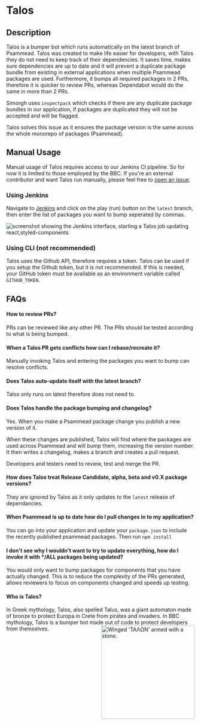 # Talos

## Description

Talos is a bumper bot which runs automatically on the latest branch of Psammead. Talos was created to make life easier for developers, with Talos they do not need to keep track of their dependencies. It saves time, makes sure dependencies are up to date and it will prevent a duplicate package bundle from existing in external applications when multiple Psammead packages are used. Furthermore, it bumps all required packages in 2 PRs, therefore it is quicker to review PRs, whereas Dependabot would do the same in more than 2 PRs.

Simorgh uses `inspectpack` which checks if there are any duplicate package bundles in our application, if packages are duplicated they will not be accepted and will be flagged.

Talos solves this issue as it ensures the package version is the same across the whole monorepo of packages (Psammead).

## Manual Usage

Manual usage of Talos requires access to our Jenkins CI pipeline. So for now it is limited to those employed by the BBC. If you're an external contributor and want Talos run manually, please feel free to [open an issue](https://github.com/bbc/psammead/issues/new/choose). 

### Using Jenkins

Navigate to [Jenkins](https://ci.news.tools.bbc.co.uk/blue/organizations/jenkins/psammead/branches) and click on the play (run) button on the `latest` branch, then enter the list of packages you want to bump seperated by commas.

<img align="middle" alt="screenshot showing the Jenkins interface, starting a Talos job updating react,styled-components" src="https://user-images.githubusercontent.com/34196381/63758525-d03ef980-c8b3-11e9-9b8c-d4f9a451237b.png">

### Using CLI (not recommended)

Talos uses the Github API, therefore requires a token. Talos can be used if you setup the Github token, but it is not recommended. If this is needed, your GitHub token must be available as an environment variable called `GITHUB_TOKEN`.

## FAQs

#### How to review PRs?

PRs can be reviewed like any other PR. The PRs should be tested according to what is being bumped.

#### When a Talos PR gets conflicts how can I rebase/recreate it?

Manually invoking Talos and entering the packages you want to bump can resolve conflicts.

#### Does Talos auto-update itself with the latest branch?

Talos only runs on latest therefore does not need to.

#### Does Talos handle the package bumping and changelog?

Yes. When you make a Psammead package change you publish a new version of it.

When these changes are published, Talos will find where the packages are used across Psammead and will bump them, increasing the version number. It then writes a changelog, makes a branch and creates a pull request.

Developers and testers need to review, test and merge the PR.

#### How does Talos treat Release Candidate, alpha, beta and v0.X package versions?

They are ignored by Talos as it only updates to the `latest` release of dependancies.

#### When Psammead is up to date how do I pull changes in to my application?

You can go into your application and update your `package.json` to include the recently published psammead packages. Then run `npm install`

#### I don't see why I wouldn't want to try to update everything, how do I invoke it with \*/ALL packages being updated?

You would only want to bump packages for components that you have actually changed. This is to reduce the complexity of the PRs generated, allows reviewers to focus on components changed and speeds up testing.

#### Who is Talos?

In Greek mythology, Talos, also spelled Talus, was a giant automaton made of bronze to protect Europa in Crete from pirates and invaders. In BBC mythology, Talos is a bumper bot made out of code to protect developers from themselves. <img align="right" alt="Winged 'ΤΑΛΩΝ' armed with a stone." width="250" height="250" src="https://upload.wikimedia.org/wikipedia/commons/c/c8/Didrachm_Phaistos_obverse_CdM.jpg">
